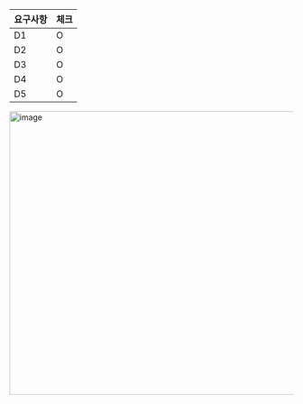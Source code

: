 |요구사항|체크|
|------|---|
|D1|O|
|D2|O|
|D3|O|
|D4|O|
|D5|O|

<img width="1727" height="503" alt="image" src="https://github.com/user-attachments/assets/2acbbcc4-fabf-4ec5-9a59-a38d91307727" />

